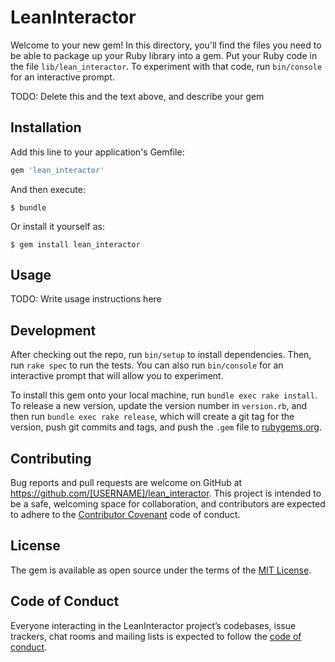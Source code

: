 # LeanInteractor

Welcome to your new gem! In this directory, you'll find the files you need to be able to package up your Ruby library into a gem. Put your Ruby code in the file `lib/lean_interactor`. To experiment with that code, run `bin/console` for an interactive prompt.

TODO: Delete this and the text above, and describe your gem

## Installation

Add this line to your application's Gemfile:

```ruby
gem 'lean_interactor'
```

And then execute:

    $ bundle

Or install it yourself as:

    $ gem install lean_interactor

## Usage

TODO: Write usage instructions here

## Development

After checking out the repo, run `bin/setup` to install dependencies. Then, run `rake spec` to run the tests. You can also run `bin/console` for an interactive prompt that will allow you to experiment.

To install this gem onto your local machine, run `bundle exec rake install`. To release a new version, update the version number in `version.rb`, and then run `bundle exec rake release`, which will create a git tag for the version, push git commits and tags, and push the `.gem` file to [rubygems.org](https://rubygems.org).

## Contributing

Bug reports and pull requests are welcome on GitHub at https://github.com/[USERNAME]/lean_interactor. This project is intended to be a safe, welcoming space for collaboration, and contributors are expected to adhere to the [Contributor Covenant](http://contributor-covenant.org) code of conduct.

## License

The gem is available as open source under the terms of the [MIT License](https://opensource.org/licenses/MIT).

## Code of Conduct

Everyone interacting in the LeanInteractor project’s codebases, issue trackers, chat rooms and mailing lists is expected to follow the [code of conduct](https://github.com/[USERNAME]/lean_interactor/blob/master/CODE_OF_CONDUCT.md).
